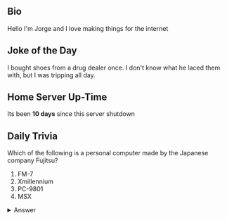## Bio

Hello I'm Jorge and I love making things for the internet

## Joke of the Day

I bought shoes from a drug dealer once. I don't know what he laced them with, but I was tripping all day.

## Home Server Up-Time

Its been **10 days** since this server shutdown


## Daily Trivia

Which of the following is a personal computer made by the Japanese company Fujitsu?
 1. FM-7
 2. Xmillennium 
 3. PC-9801
 4. MSX

<details>
  <summary>Answer</summary>
  FM-7
</details>

